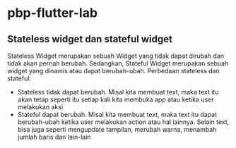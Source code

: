 # pbp-flutter-lab
 
## Stateless widget dan stateful widget
Stateless Widget merupakan sebuah Widget yang tidak dapat dirubah dan tidak akan pernah berubah. Sedangkan, Stateful Widget merupakan sebuah widget yang dinamis atau dapat berubah-ubah. Perbedaan stateless dan stateful:
- Stateless tidak dapat berubah. Misal kita membuat text, maka text itu akan tetap seperti itu setiap kali kita membuka app atau ketika user melakukan aksi
- Stateful dapat berubah. Misal kita membuat text, maka text itu dapat berubah-ubah ketika user melakukan action atau hal lainnya. Selain text, bisa juga seperti mengupdate tampilan, merubah warna, menambah jumlah baris dan lain-lain
